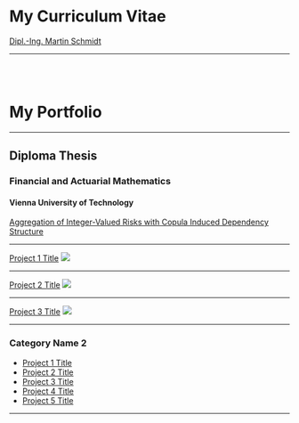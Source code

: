 # My Curriculum Vitae

[Dipl.-Ing. Martin Schmidt](/pdf/20190807_CV_Martin_Schmidt_english.pdf)

---

<br><br>

# My Portfolio

---

## Diploma Thesis

### Financial and Actuarial Mathematics
#### Vienna University of Technology

[Aggregation of Integer-Valued Risks with Copula Induced Dependency Structure](/diploma_thesis)

---




[Project 1 Title](/Diploma_Thesis)
<img src="images/dummy_thumbnail.jpg?raw=true"/>

---
[Project 2 Title](/pdf/sample_presentation.pdf)
<img src="images/dummy_thumbnail.jpg?raw=true"/>

---
[Project 3 Title](http://example.com/)
<img src="images/dummy_thumbnail.jpg?raw=true"/>

---

### Category Name 2

- [Project 1 Title](http://example.com/)
- [Project 2 Title](http://example.com/)
- [Project 3 Title](http://example.com/)
- [Project 4 Title](http://example.com/)
- [Project 5 Title](http://example.com/)

---

